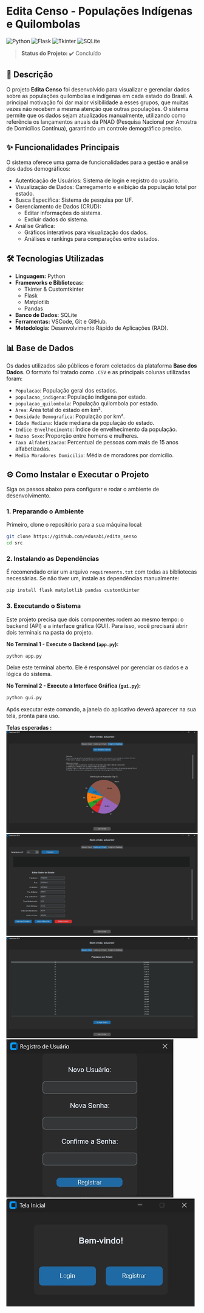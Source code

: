 # Edita Censo - Populações Indígenas e Quilombolas

![Python](https://img.shields.io/badge/python-3670A0?style=for-the-badge&logo=python&logoColor=ffdd54)
![Flask](https://img.shields.io/badge/flask-%23000.svg?style=for-the-badge&logo=flask&logoColor=white)
![Tkinter](https://img.shields.io/badge/Tkinter-2C598C?style=for-the-badge&logo=python&logoColor=white)
![SQLite](https://img.shields.io/badge/sqlite-%2307405e.svg?style=for-the-badge&logo=sqlite&logoColor=white)

> **Status do Projeto:** ✔️ Concluído

## 📝 Descrição

O projeto **Edita Censo** foi desenvolvido para visualizar e gerenciar dados sobre as populações quilombolas e indígenas em cada estado do Brasil. A principal motivação foi dar maior visibilidade a esses grupos, que muitas vezes não recebem a mesma atenção que outras populações. O sistema permite que os dados sejam atualizados manualmente, utilizando como referência os lançamentos anuais da PNAD (Pesquisa Nacional por Amostra de Domicílios Contínua), garantindo um controle demográfico preciso.

## ✨ Funcionalidades Principais

O sistema oferece uma gama de funcionalidades para a gestão e análise dos dados demográficos:

* Autenticação de Usuários: Sistema de login e registro do usuário. 
* Visualização de Dados: Carregamento e exibição da população total por estado. 
* Busca Específica: Sistema de pesquisa por UF. 
* Gerenciamento de Dados (CRUD):
    * Editar informações do sistema. 
    * Excluir dados do sistema. 
* Análise Gráfica:
    * Gráficos interativos para visualização dos dados. 
    * Análises e rankings para comparações entre estados. 

## 🛠️ Tecnologias Utilizadas

* **Linguagem:** Python
* **Frameworks e Bibliotecas:**
    * Tkinter & Customtkinter
    * Flask
    * Matplotlib
    * Pandas
* **Banco de Dados:** SQLite
* **Ferramentas:** VSCode, Git e GitHub. 
* **Metodologia:** Desenvolvimento Rápido de Aplicações (RAD). 

## 📊 Base de Dados

Os dados utilizados são públicos e foram coletados da plataforma **Base dos Dados**. O formato foi tratado como `.CSV` e as principais colunas utilizadas foram: 

* `Populacao`: População geral dos estados. 
* `populacao_indigena`: População indígena por estado. 
* `populacao_quilombola`: População quilombola por estado. 
* `Area`: Área total do estado em km². 
* `Densidade Demografica`: População por km². 
* `Idade Mediana`: Idade mediana da população do estado. 
* `Indice Envelhecimento`: Índice de envelhecimento da população. 
* `Razao Sexo`: Proporção entre homens e mulheres. 
* `Taxa Alfabetizacao`: Percentual de pessoas com mais de 15 anos alfabetizadas. 
* `Media Moradores Domicilio`: Média de moradores por domicílio. 

## ⚙️ Como Instalar e Executar o Projeto

Siga os passos abaixo para configurar e rodar o ambiente de desenvolvimento.

### 1. Preparando o Ambiente

Primeiro, clone o repositório para a sua máquina local:

```bash
git clone https://github.com/edusabi/edita_senso
cd src
```

### 2. Instalando as Dependências

É recomendado criar um arquivo `requirements.txt` com todas as bibliotecas necessárias. Se não tiver um, instale as dependências manualmente:

```bash
pip install flask matplotlib pandas customtkinter
```

### 3. Executando o Sistema

Este projeto precisa que dois componentes rodem ao mesmo tempo: o backend (API) e a interface gráfica (GUI). Para isso, você precisará abrir dois terminais na pasta do projeto.

**No Terminal 1 - Execute o Backend (`app.py`):**

```bash
python app.py
```

Deixe este terminal aberto. Ele é responsável por gerenciar os dados e a lógica do sistema.

**No Terminal 2 - Execute a Interface Gráfica (`gui.py`):**

```bash
python gui.py
```

Após executar este comando, a janela do aplicativo deverá aparecer na sua tela, pronta para uso.

**Telas esperadas :**
![Tela de Ranking](src/assets/img1.jpg)
![Tela de Pesquisa UF](src/assets/img2.jpg)
![Tela de Resumo Estados](src/assets/img3.jpg)
![Tela de Registro](src/assets/img4.jpg)
![Tela Principal](src/assets/img5.jpg)
